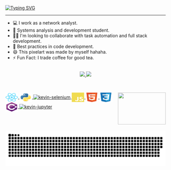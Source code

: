 [![Typing SVG](https://readme-typing-svg.herokuapp.com/?color=FEFEFE&size=38&center=true&vCenter=true&width=1000&lines=Hello+everyone,+my+name+is+Kevin+Diego+👋;Be+Welcome+my+GitHub!+💻🤟;I'm+happy+to+have+your+here)](https://git.io/typing-svg)

---

- 💻 I work as a network analyst.
- 💼 Systems analysis and development student.
- 🙋‍♂️ I'm looking to collaborate with task automation and full stack development.
- 🤔 Best practices in code development.
- 😄 This pixelart was made by myself hahaha.
- ⚡ Fun Fact: I trade coffee for good tea.

##

<div align="center">
  <a href="https://github.com/KevinDik">
  <img height="150em" src="https://github-readme-stats.vercel.app/api?username=KevinDik&show_icons=true&theme=gotham#gh-dark-mode-only&include_all_commits=false&count7_private=true"/>
  <img height="150em" src="https://github-readme-stats.vercel.app/api/top-langs/?username=kevindik&hide=html&layout=compact&theme=gotham#gh-dark-mode-only&hide_border=false"/>
</div>

##
<br>
  
<div style="display: inline_block">
  <img height="100" width="150" align="right" src=".github/workflows/octocat-1663446066911 (1).png">
  <img align="center" alt="kevin-React" height="30" width="40" src="https://raw.githubusercontent.com/devicons/devicon/master/icons/react/react-original.svg">
  <img align="center" alt="kevin-Python" height="30" width="40" src="https://raw.githubusercontent.com/devicons/devicon/master/icons/python/python-original.svg">
  <img align="center" alt="kevin-selenium" height="30" width="40"src="https://cdn.jsdelivr.net/gh/devicons/devicon/icons/selenium/selenium-original.svg"/>
  <img align="center" alt="kevin-Js" height="30" width="40" src="https://raw.githubusercontent.com/devicons/devicon/master/icons/javascript/javascript-plain.svg">
  <img align="center" alt="kevin-HTML" height="30" width="40" src="https://raw.githubusercontent.com/devicons/devicon/master/icons/html5/html5-original.svg">
  <img align="center" alt="kevin-CSS" height="30" width="40" src="https://raw.githubusercontent.com/devicons/devicon/master/icons/css3/css3-original.svg">
  <img align="center" alt="kevin-Csharp" height="30" width="40" src="https://raw.githubusercontent.com/devicons/devicon/master/icons/csharp/csharp-original.svg">
  <img align="center" alt="kevin-jupyter" height="30" width="40" src="https://cdn.jsdelivr.net/gh/devicons/devicon/icons/jupyter/jupyter-original.svg" />
</div>

##
<br>
 
  ![Snake animation](https://github.com/kevindik/kevindik/blob/output/github-contribution-grid-snake.svg)

</div>
